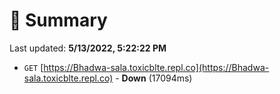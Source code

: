 # 📖 Summary
Last updated: **5/13/2022, 5:22:22 PM**

- `GET` [https://Bhadwa-sala.toxicblte.repl.co](https://Bhadwa-sala.toxicblte.repl.co) - **Down** (17094ms)
